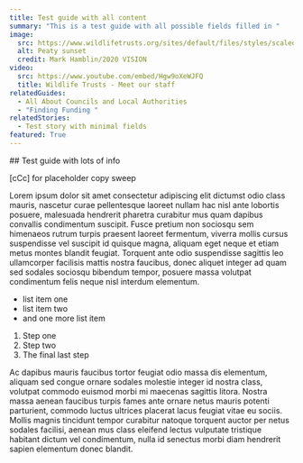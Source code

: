 ```yaml
---
title: Test guide with all content
summary: "This is a test guide with all possible fields filled in "
image:
  src: https://www.wildlifetrusts.org/sites/default/files/styles/scaled_8_col_desk/public/2021-10/Peatland%20%28C%29%20Mark%20Hamblin%202020%20VISION.webp?itok=IttJjlSo
  alt: Peaty sunset
  credit: Mark Hamblin/2020 VISION
video:
  src: https://www.youtube.com/embed/Hgw9oXeWJFQ
  title: Wildlife Trusts - Meet our staff
relatedGuides:
  - All About Councils and Local Authorities
  - "Finding Funding "
relatedStories:
  - Test story with minimal fields
featured: True
---
```


\#﻿# Test guide with lots of info

\[﻿cCc] for placeholder copy sweep

Lorem ipsum dolor sit amet consectetur adipiscing elit dictumst odio class mauris, nascetur curae pellentesque laoreet nullam hac nisl ante lobortis posuere, malesuada hendrerit pharetra curabitur mus quam dapibus convallis condimentum suscipit. Fusce pretium non sociosqu sem himenaeos rutrum turpis praesent laoreet fermentum, viverra mollis cursus suspendisse vel suscipit id quisque magna, aliquam eget neque et etiam metus montes blandit feugiat. Torquent ante odio suspendisse sagittis leo ullamcorper facilisis mattis nostra faucibus, donec aliquet integer ad quam sed sodales sociosqu bibendum tempor, posuere massa volutpat condimentum felis neque nisl interdum elementum.

- l﻿ist item one
- l﻿ist item two
- a﻿nd one more list item

1. S﻿tep one
2. S﻿tep two
3. T﻿he final last step

Ac dapibus mauris faucibus tortor feugiat odio massa dis elementum, aliquam sed congue ornare sodales molestie integer id nostra class, volutpat commodo euismod morbi mi maecenas sagittis litora. Nostra massa aenean faucibus turpis fames ante ornare netus mauris potenti parturient, commodo luctus ultrices placerat lacus feugiat vitae eu sociis. Mollis magnis tincidunt tempor curabitur natoque torquent auctor per netus sodales facilisi, aenean mus class eleifend lectus vulputate tristique habitant dictum vel condimentum, nulla id senectus morbi diam hendrerit sapien elementum donec blandit.
